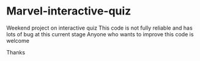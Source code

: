 # Marvel-interactive-quiz
Weekend project on interactive quiz
This code is not fully reliable and has lots of bug at this current stage
Anyone who wants to improve this code is welcome

Thanks
